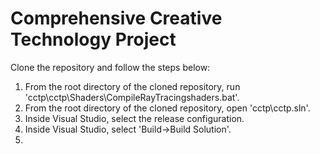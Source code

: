 # Comprehensive Creative Technology Project

Clone the repository and follow the steps below:
1. From the root directory of the cloned repository, run 'cctp\cctp\Shaders\CompileRayTracingshaders.bat'.
2. From the root directory of the cloned repository, open 'cctp\cctp.sln'.
3. Inside Visual Studio, select the release configuration.
4. Inside Visual Studio, select 'Build->Build Solution'.
5. 
